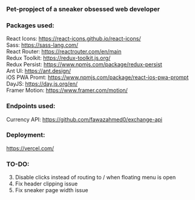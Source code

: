 ### Pet-propject of a sneaker obsessed web developer

### Packages used:
React Icons: https://react-icons.github.io/react-icons/
<br/>Sass: https://sass-lang.com/
<br/>React Router: https://reactrouter.com/en/main
<br/>Redux Toolkit: https://redux-toolkit.js.org/
<br/>Redux Persist: https://www.npmjs.com/package/redux-persist
<br/>Ant UI: https://ant.design/
<br/>iOS PWA Promt: https://www.npmjs.com/package/react-ios-pwa-prompt
<br/>DayJS: https://day.js.org/en/
<br/>Framer Motion: https://www.framer.com/motion/

### Endpoints used:
Currency API: https://github.com/fawazahmed0/exchange-api

### Deployment:
https://vercel.com/


### TO-DO:
3. Disable clicks instead of routing to / when floating menu is open
4. Fix header clipping issue
5. Fix sneaker page width issue